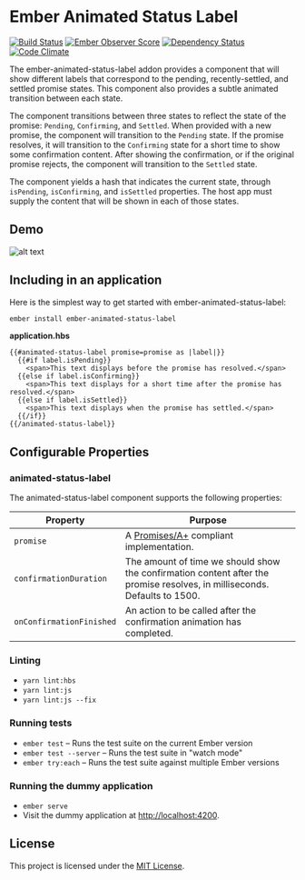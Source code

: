 # Ember Animated Status Label
[![Build Status](https://travis-ci.org/Esri/ember-animated-status-label.svg?branch=master)](https://travis-ci.org/Esri/ember-animated-status-label) [![Ember Observer Score](https://emberobserver.com/badges/ember-animated-status-label.svg)](https://emberobserver.com/addons/ember-animated-status-label) [![Dependency Status](https://david-dm.org/esri/ember-animated-status-label.svg)](https://david-dm.org/esri/ember-animated-status-label) [![Code Climate](https://codeclimate.com/github/Esri/ember-animated-status-label/badges/gpa.svg)](https://codeclimate.com/github/Esri/ember-animated-status-label)

The ember-animated-status-label addon provides a component that will show different labels that correspond to the pending, recently-settled, and settled promise states. This component also provides a subtle animated transition between each state.

The component transitions between three states to reflect the state of the promise: `Pending`, `Confirming`, and `Settled`.  When provided with a new promise, the component will transition to the `Pending` state.  If the promise resolves, it will transition to the `Confirming` state for a short time to show some confirmation content.  After showing the confirmation, or if the original promise rejects, the component will transition to the `Settled` state.

The component yields a hash that indicates the current state, through `isPending`, `isConfirming`, and `isSettled` properties.  The host app must supply the content that will be shown in each of those states.

## Demo

![alt text](https://raw.githubusercontent.com/esri/ember-animated-status-label/master/blob/demo.gif "Animated Status Label Demo")

## Including in an application

Here is the simplest way to get started with ember-animated-status-label:

```sh
ember install ember-animated-status-label
```

**application.hbs**
```htmlbars
{{#animated-status-label promise=promise as |label|}}
  {{#if label.isPending}}
    <span>This text displays before the promise has resolved.</span>
  {{else if label.isConfirming}}
    <span>This text displays for a short time after the promise has resolved.</span>
  {{else if label.isSettled}}
    <span>This text displays when the promise has settled.</span>
  {{/if}}
{{/animated-status-label}}
```

## Configurable Properties

### animated-status-label

The animated-status-label component supports the following properties:

Property               | Purpose
---------------------  | -------------
`promise`              | A [Promises/A+](https://promisesaplus.com/) compliant implementation.
`confirmationDuration` | The amount of time we should show the confirmation content after the promise resolves, in milliseconds.  Defaults to 1500.
`onConfirmationFinished`| An action to be called after the confirmation animation has completed.

### Linting

* `yarn lint:hbs`
* `yarn lint:js`
* `yarn lint:js --fix`

### Running tests

* `ember test` – Runs the test suite on the current Ember version
* `ember test --server` – Runs the test suite in "watch mode"
* `ember try:each` – Runs the test suite against multiple Ember versions

### Running the dummy application

* `ember serve`
* Visit the dummy application at [http://localhost:4200](http://localhost:4200).


License
------------------------------------------------------------------------------

This project is licensed under the [MIT License](LICENSE.md).
